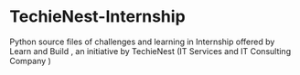 # TechieNest-Internship
Python source files of challenges and learning in Internship offered by Learn and Build , an initiative by TechieNest (IT Services and IT Consulting Company ) 

